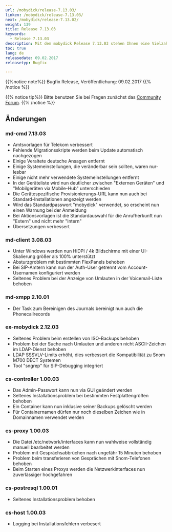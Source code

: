 ```yaml
---
url: /mobydick/release-7.13.03/
linken: /mobydick/release-7.13.03/
next: /mobydick/release-7.13.02/
weight: 139
title: Release 7.13.03
keywords:
  - Release 7.13.03
description: Mit dem mobydick Release 7.13.03 stehen Ihnen eine Vielzahl an neuen Funtionen zur Verfügung.
toc: true
lang: de
releasedate: 09.02.2017
releasetyp: Bugfix

---
```


{{%notice note%}}
Bugfix Release, Veröffentlichung: 09.02.2017
{{% /notice %}}

{{% notice tip%}}
Bitte benutzen Sie bei Fragen zunächst das [Community Forum](http://community.pascom.net/forum.php "Zu unserem Forum").
{{% /notice %}}

## Änderungen

### md-cmd 7.13.03

* Amtsvorlagen für Telekom verbessert
* Fehlende Migrationsskripte werden beim Update automatisch nachgezogen
* Einige Veraltete deutsche Ansagen entfernt
* Einige Systemeinstellungen, die veränderbar sein sollten, waren nur-lesbar
* Einige nicht mehr verwendete Systemeinstellungen entfernt
* In der Geräteliste wird nun deutlicher zwischen "Externen Geräten" und "Mobilgeräten via Mobile-Hub" unterschieden
* Die Gerätespezifische Provisionierungs-URL kann nun auch bei Standard-Installationen angezeigt werden
* Wird das Standardpasswort "mobydick" verwendet, so erscheint nun einen Warnung bei der Anmeldung
* Bei Aktionsvorlagen ist die Standardauswahl für die Anrufherkunft nun "Extern" und nicht mehr "Intern"
* Übersetzungen verbessert


### md-client 3.08.03

* Unter Windows werden nun HiDPI / 4k Bildschirme mit einer UI-Skalierung größer als 100% unterstützt
* Absturzproblem mit bestimmten FlexPanels behoben
* Bei SIP-Ämtern kann nun der Auth-User getrennt vom Account-Usernamen konfiguriert werden
* Seltenes Problem bei der Anzeige von Umlauten in der Voicemail-Liste behoben


### md-xmpp 2.10.01

* Der Task zum Bereinigen des Journals bereinigt nun auch die Phonecallrecords


### ex-mobydick 2.12.03

* Seltenes Problem beim erstellen von ISO-Backups behoben
* Problem bei der Suche nach Umlauten und anderen nicht ASCII-Zeichen im LDAP-Dienst behoben
* LDAP SSSVLV-Limits erhöht, dies verbessert die Kompatibilität zu Snom M700 DECT Systemen
* Tool "sngrep" für SIP-Debugging integriert


### cs-controller 1.00.03

* Das Admin-Passwort kann nun via GUI geändert werden
* Seltenes Installationsproblem bei bestimmten Festplattengrößen behoben
* Ein Container kann nun inklusive seiner Backups gelöscht werden
* Für Containernamen dürfen nur noch dieselben Zeichen wie in Domainnamen verwendet werden


### cs-proxy 1.00.03

* Die Datei /etc/network/interfaces kann nun wahlweise vollständig manuell bearbeitet werden
* Problem mit Gesprächsabbrüchen nach ungefähr 15 Minuten behoben
* Problem beim transferieren von Gesprächen mit Snom-Telefonen behoben
* Beim Starten eines Proxys werden die Netzwerkinterfaces nun zuverlässiger hochgefahren


### cs-postresql 1.00.01

* Seltenes Installationsproblem behoben


### cs-host 1.00.03

* Logging bei Installationsfehlern verbesert